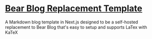 # [Bear Blog Replacement Template](https://bear-blog-replacement-template.vercel.app/)

A Markdown blog template in Next.js designed to be a self-hosted replacement to Bear Blog that's easy to setup and supports LaTex with KaTeX
